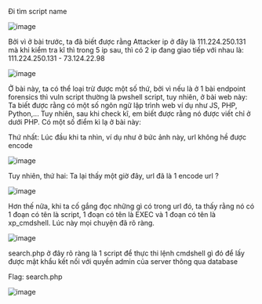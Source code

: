 Đi tìm script name

![image](https://github.com/anhshidou/EHCCTFTraining/assets/120787381/6e0c49ce-c779-45ae-8526-c9d0ce3c85d6)

Bởi vì ở bài trước, ta đã biết được rằng Attacker ip ở đây là 111.224.250.131 mà khi kiểm tra kĩ thì trong 5 ip sau, thì có 2 ip đang giao tiếp với nhau là:
111.224.250.131 - 73.124.22.98

![image](https://github.com/anhshidou/EHCCTFTraining/assets/120787381/0a8e8f6a-d6c3-4a57-82da-36d36f65ca67)

Ở bài này, ta có thể loại trừ được một số thứ, bởi vì nếu là ở 1 bài endpoint forensics thì vuln script thường là pwshell script, tuy nhiên, ở bài web này:
Ta biết được rằng có một số ngôn ngữ lập trình web ví dụ như JS, PHP, Python,... Tuy nhiên, sau khi check kĩ, em biết được rằng nó được viết chỉ ở dưới PHP.
Có một số điểm kì lạ ở bài này:

Thứ nhất: Lúc đầu khi ta nhìn, ví dụ như ở bức ảnh này, url không hề được encode

![image](https://github.com/anhshidou/EHCCTFTraining/assets/120787381/15835511-90af-4698-8255-b158b118a6c6)

Tuy nhiên, thứ hai: 
Ta lại thấy một giờ đây, url đã là 1 encode url ?

![image](https://github.com/anhshidou/EHCCTFTraining/assets/120787381/9d4e5d81-12d2-4554-95fe-fb6775f8ac91)

Hơn thế nữa, khi ta cố gắng đọc những gì có trong url đó, ta thấy rằng nó có 1 đoạn có tên là script, 1 đoạn có tên là EXEC và 1 đoạn có tên là xp_cmdshell. Lúc này mọi chuyện đã rõ ràng.

![image](https://github.com/anhshidou/EHCCTFTraining/assets/120787381/d53aeffd-8632-4bc2-97c2-8cd97584498c)

search.php ở đây rõ ràng là 1 script để thực thi lệnh cmdshell gì đó để lấy được mật khẩu kết nối với quyền admin của server thông qua database

Flag: search.php

![image](https://github.com/anhshidou/EHCCTFTraining/assets/120787381/6ac65253-370d-4e7d-addd-c28bc3c3c30f)
